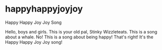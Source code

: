 happyhappyjoyjoy
================

Happy Happy Joy Joy Song

Hello, boys and girls. This is your old pal, Stinky Wizzleteats. This is a song about a whale. No! This is a song about being happy! That's right! It's the Happy Happy Joy Joy song!